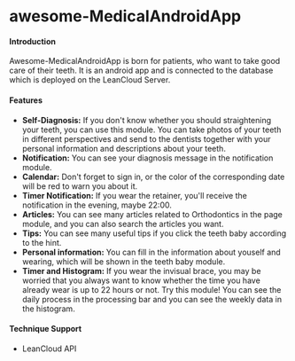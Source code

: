 # awesome-MedicalAndroidApp
#### Introduction

Awesome-MedicalAndroidApp is born for patients, who want to take good care of their teeth. It is an android app and is connected to the database which is deployed on the LeanCloud Server.



#### Features

- **Self-Diagnosis:** If you don't know whether you should straightening your teeth, you can use this module. You can take photos of your teeth in different perspectives and send to the dentists together with your personal information and descriptions about your teeth.
- **Notification:** You can see your diagnosis message in the notification module.
- **Calendar:** Don't forget to sign in, or the color of the corresponding date will be red to warn you about it.
- **Timer Notification:** If you wear the retainer, you'll receive the notification in the evening, maybe 22:00.
- **Articles:** You can see many articles related to Orthodontics in the page module, and you can also search the articles you want.
- **Tips:** You can see many useful tips if you click the teeth baby according to the hint.
- **Personal information:** You can fill in the information about youself and wearing, which will be shown in the teeth baby module.
- **Timer and Histogram:** If you wear the invisual brace, you may be worried that you always want to know whether the time you have already wear is up to 22 hours or not. Try this module! You can see the daily process in the processing bar and you can see the weekly data in the histogram.



#### Technique Support

- LeanCloud API




